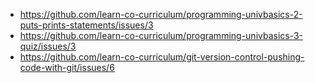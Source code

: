 * https://github.com/learn-co-curriculum/programming-univbasics-2-puts-prints-statements/issues/3
* https://github.com/learn-co-curriculum/programming-univbasics-3-quiz/issues/3
* https://github.com/learn-co-curriculum/git-version-control-pushing-code-with-git/issues/6
